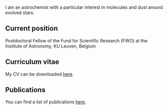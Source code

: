 I am an astrochemist with a particular interest in molecules and dust around evolved stars.

## Current position
Postdoctoral Fellow of the Fund for Scientific Research (FWO) at the Institute of Astronomy, KU Leuven, Belgium

## Curriculum vitae
My CV can be downloaded [here](CV-MarieVandeSande.pdf).

## Publications
You can find a list of publications [here](https://ui.adsabs.harvard.edu/search/filter_database_fq_database=AND&filter_database_fq_database=database%3A%22astronomy%22&fq=%7B!type%3Daqp%20v%3D%24fq_database%7D&fq_database=(database%3A%22astronomy%22)&q=%20author%3A%22van%20de%20sande%2C%20m%22&sort=date%20desc%2C%20bibcode%20desc&p_=0).
